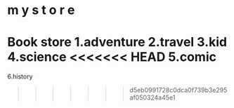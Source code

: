 #   m y s t o r e 
 
Book store
 1.adventure
 2.travel
 3.kid
 4.science 
<<<<<<< HEAD
 5.comic
=======
 6.history
>>>>>>> d5eb0991728c0dca0f739b3e295af050324a45e1
